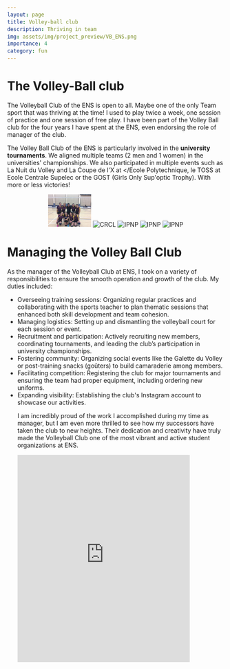 ```yaml
---
layout: page
title: Volley-ball club
description: Thriving in team
img: assets/img/project_preview/VB_ENS.png
importance: 4
category: fun
---
```


# The Volley-Ball club

The Volleyball Club of the ENS is open to all. Maybe one of the only Team sport that was thriving at the time! I used to play twice a week, one session of practice and one session of free play. I have been part of the Volley Ball club for the four years I have spent at the ENS, even endorsing the role of manager of the club.

The Volley Ball Club of the ENS is particularly involved in the <b>university tournaments</b>. We aligned multiple teams (2 men and 1 women) in the universities' championships. We also participated in multiple events such as La Nuit du Volley and La Coupe de l'X at </Ecole Polytechnique, le TOSS at Ecole Centrale Supelec or the GOST (Girls Only Sup'optic Trophy). With more or less victories!

<div style="text-align: center;">
      <img src="assets/img/project_preview/IMG_9602.jpeg" alt="Curie" style="width: 100px;" style="height:100px;">
      <img src="assets/img/logo/IMG_9602.jpeg" alt="CRCL" style="width: 100px; height: 100px;">
      <img src="assets/img/logo/IMG_9604.jpeg" alt="IPNP" style="width: 100px; height: 100px;">
      <img src="assets/img/logo/IMG_9605.jpeg" alt="IPNP" style="width: 100px; height: 100px;">
      <img src="assets/img/logo/IMG_9603.jpeg" alt="IPNP" style="width: 100px; height: 100px;">
</div>


# Managing the Volley Ball Club

As the manager of the Volleyball Club at ENS, I took on a variety of responsibilities to ensure the smooth operation and growth of the club. My duties included:

<ul>
    <li> Overseeing training sessions: Organizing regular practices and collaborating with the sports teacher to plan thematic sessions that enhanced both skill development and team cohesion.</li>
    <li> Managing logistics: Setting up and dismantling the volleyball court for each session or event.</li>
    <li> Recruitment and participation: Actively recruiting new members, coordinating tournaments, and leading the club’s participation in university championships.</li>
    <li> Fostering community: Organizing social events like the Galette du Volley or post-training snacks (goûters) to build camaraderie among members.</li>
    <li> Facilitating competition: Registering the club for major tournaments and ensuring the team had proper equipment, including ordering new uniforms.</li>
    <li> Expanding visibility: Establishing the club's Instagram account to showcase our activities.</li>

I am incredibly proud of the work I accomplished during my time as manager, but I am even more thrilled to see how my successors have taken the club to new heights. Their dedication and creativity have truly made the Volleyball Club one of the most vibrant and active student organizations at ENS.


<iframe
       src="https://www.instagram.com/volley_ens_ulm/embed"
       width="400"
       height="480"
       frameborder="0"
       scrolling="no"
       allowtransparency="true"></iframe>
